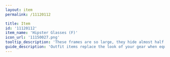 ```yaml
---
layout: item
permalink: /11120112

title: Item
id: '11120112'
item_name: 'Hipster Glasses (F)'
icon_url: '11150027.png'
tooltip_description: 'These frames are so large, they hide almost half your face.'
guide_description: 'Outfit items replace the look of your gear when equipped.'
---
```

